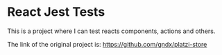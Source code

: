# React Jest Tests

This is a project where I can test reacts components, actions and others.

The link of the original project is: https://github.com/gndx/platzi-store
